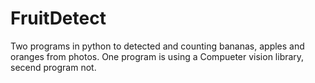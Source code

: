 # FruitDetect
Two programs in python to detected and counting bananas, apples and oranges from photos. One program is using a Compueter vision library, secend program not.
